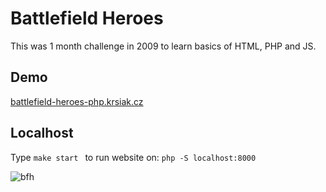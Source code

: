 # Battlefield Heroes

This was 1 month challenge in 2009 to learn basics of HTML, PHP and JS.

## Demo

[battlefield-heroes-php.krsiak.cz](https://battlefield-heroes-php.krsiak.cz)

## Localhost

Type `make start ` to run website on: `php -S localhost:8000`

![bfh](bfh.png)
